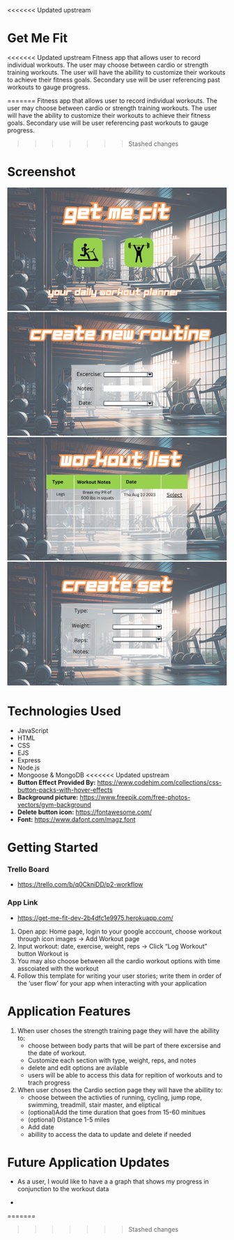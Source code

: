 <<<<<<< Updated upstream
# Get Me Fit

<<<<<<< Updated upstream
Fitness app that allows user to record individual workouts. The user may choose between cardio or strength training workouts. The user will have the abillity to customize their workouts to achieve their fitness goals.
Secondary use will be user referencing past workouts to gauge progress.

=======
Fitness app that allows user to record individual workouts. The user may choose between cardio or strength training workouts. The user will have the ability to customize their workouts to achieve their fitness goals.
Secondary use will be user referencing past workouts to gauge progress.
>>>>>>> Stashed changes

# Screenshot
![Alt text](./public/img/image-2.png)
![Alt text](./public/img/image-1.png)
![Alt text](./public/img/image-3.png)
![Alt text](./public/img/image-4.png)

# Technologies Used

- JavaScript
- HTML
- CSS
- EJS
- Express
- Node.js
- Mongoose & MongoDB
<<<<<<< Updated upstream
- **Button Effect Provided By:** https://www.codehim.com/collections/css-button-packs-with-hover-effects
- **Background picture:**
 https://www.freepik.com/free-photos-vectors/gym-background
- **Delete button icon:**
https://fontawesome.com/
- **Font:** https://www.dafont.com/magz.font


# Getting Started

### Trello Board
- https://trello.com/b/q0CkniDD/p2-workflow 
### App Link
- https://get-me-fit-dev-2b4dfc1e9975.herokuapp.com/


1. Open app: Home page, login to your google acccount, choose workout through icon images → Add Workout page
2. Input workout: date, exercise, weight, reps →  Click “Log Workout” button Workout is
3. You may also choose between all the cardio workout options with time asscoiated with the workout
4. Follow this template for writing your user stories; write them in order of the ‘user flow’ for your app when interacting with your application

# Application Features
1. When user choses the strength training page they will have the abillity to: 
    - choose between body parts that will be part of there excersise and the date of workout.
    - Customize each section with type, weight, reps, and notes
    - delete and edit options are avilable
    - users will be able to access this data for repition of workouts and to trach progress
2. When user choses the Cardio section page they will have the abillity to:
    - choose between the activties of running, cycling, jump rope, swimming, treadmill, stair master, and eliptical
    - (optional)Add the time duration that goes from 15-60 minitues
    - (optional) Distance 1-5 miles
    - Add date
    - abillity to access the data to update and delete if needed



<!-- 
- As a user, I would like to track the length of my workouts, because I want to see progress.
- As a user, I would like to choose a body part for my workout and have exercises populate automatically for me.
- As a user, I would like to have a comparison between my previous workouts, again to see progress. -->

# Future Application Updates

- As a user, I would like to have a a graph that shows my progress in conjunction to the workout data

- 
=======
>>>>>>> Stashed changes
